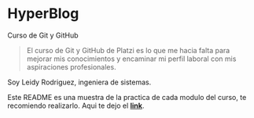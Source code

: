 # HyperBlog
Curso de Git y GitHub
> El curso de Git y GitHub de Platzi es lo que me hacia falta para mejorar mis conocimientos y encaminar mi perfil laboral con mis aspiraciones profesionales.

Soy Leidy Rodriguez, ingeniera de sistemas.

Este README es una muestra de la practica de cada modulo del curso, te recomiendo realizarlo. Aqui te dejo el **[link](https://platzi.com/cursos/git-github/ "link")**.